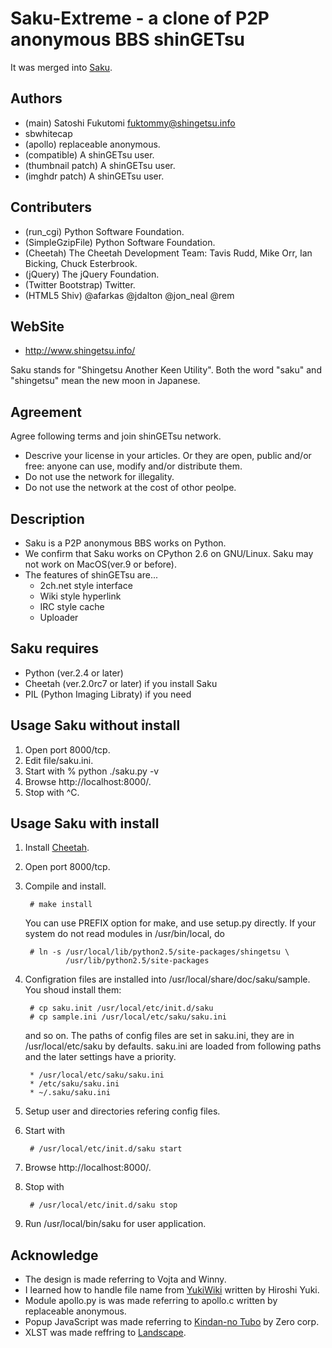Saku-Extreme - a clone of P2P anonymous BBS shinGETsu
=====================================================

It was merged into [Saku](https://github.com/shingetsu/saku).

Authors
-------
* (main) Satoshi Fukutomi <fuktommy@shingetsu.info>
* sbwhitecap
* (apollo) replaceable anonymous.
* (compatible) A shinGETsu user.
* (thumbnail patch) A shinGETsu user.
* (imghdr patch) A shinGETsu user.

Contributers
------------
* (run_cgi) Python Software Foundation.
* (SimpleGzipFile) Python Software Foundation.
* (Cheetah) The Cheetah Development Team:
  Tavis Rudd, Mike Orr, Ian Bicking, Chuck Esterbrook.
* (jQuery) The jQuery Foundation.
* (Twitter Bootstrap) Twitter.
* (HTML5 Shiv) @afarkas @jdalton @jon_neal @rem

WebSite
-------
* http://www.shingetsu.info/


Saku stands for "Shingetsu Another Keen Utility".
Both the word "saku" and "shingetsu" mean the new moon in Japanese.

Agreement
---------
Agree following terms and join shinGETsu network.

* Descrive your license in your articles.
  Or they are open, public and/or free:
  anyone can use, modify and/or distribute them.
* Do not use the network for illegality.
* Do not use the network at the cost of othor peolpe.

Description
-----------
* Saku is a P2P anonymous BBS works on Python.
* We confirm that Saku works on CPython 2.6 on GNU/Linux.
    Saku may not work on MacOS(ver.9 or before).
* The features of shinGETsu are...
    * 2ch.net style interface
    * Wiki style hyperlink
    * IRC style cache
    * Uploader

Saku requires
-------------
* Python (ver.2.4 or later)
* Cheetah (ver.2.0rc7 or later) if you install Saku
* PIL (Python Imaging Libraty) if you need

Usage Saku without install
--------------------------
1. Open port 8000/tcp.
2. Edit file/saku.ini.
3. Start with
        % python ./saku.py -v
4. Browse http://localhost:8000/.
5. Stop with ^C.

Usage Saku with install
-----------------------
1. Install [Cheetah](http://www.cheetahtemplate.org/).
2. Open port 8000/tcp.
3. Compile and install.

        # make install
   You can use PREFIX option for make, and use setup.py directly.
   If your system do not read modules in /usr/bin/local, do

        # ln -s /usr/local/lib/python2.5/site-packages/shingetsu \
                /usr/lib/python2.5/site-packages

4. Configration files are installed into /usr/local/share/doc/saku/sample.
   You shoud install them:

        # cp saku.init /usr/local/etc/init.d/saku
        # cp sample.ini /usr/local/etc/saku/saku.ini
        
   and so on.
   The paths of config files are set in saku.ini,
   they are in /usr/local/etc/saku by defaults.
   saku.ini are loaded from following paths and the later settings have a priority.

        * /usr/local/etc/saku/saku.ini
        * /etc/saku/saku.ini
        * ~/.saku/saku.ini

5. Setup user and directories refering config files.
6. Start with

        # /usr/local/etc/init.d/saku start

7. Browse http://localhost:8000/.
8. Stop with

        # /usr/local/etc/init.d/saku stop

9. Run /usr/local/bin/saku for user application.

Acknowledge
-----------
* The design is made referring to Vojta and Winny.
* I learned how to handle file name from [YukiWiki](http://www.hyuki.com/yukiwiki/)
  written by Hiroshi Yuki.
* Module apollo.py is was made referring to apollo.c
  written by replaceable anonymous.
* Popup JavaScript was made referring to [Kindan-no Tubo](http://tubo.80.kg/) by Zero corp.
* XLST was made reffring to [Landscape](http://sonic64.com/2005-03-16.html).
